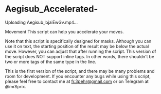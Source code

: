 # Aegisub_Accelerated-

Uploading Aegisub_bjaiEwGv.mp4…

Movement
This script can help you accelerate your moves.

Note that this script is specifically designed for masks. Although
you can use it on text, the starting position of the result may be below
the actual move. However, you can adjust that after running the script.
This version of the script does NOT support inline tags. In other words,
there shouldn't be two or more tags of the same type in the line.


This is the first version of the script, and there may be many problems and room for development.
If you encounter any bugs while using this script, please feel free to contact me at fr.3pehr@gmail.com
or on Telegram at @mrSprix.
